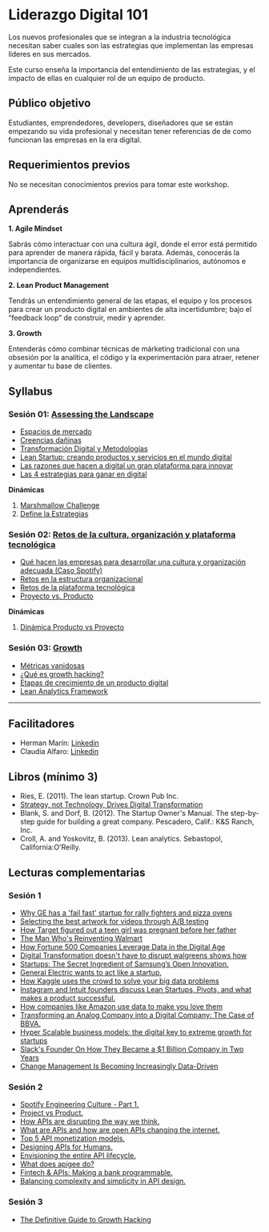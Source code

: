 # Liderazgo Digital 101

Los nuevos profesionales que se integran a la industria tecnológica 
necesitan saber cuales son las estrategias que implementan las empresas 
líderes en sus mercados. 

Este curso enseña la importancia del entendimiento de las estrategias, 
y el impacto de ellas en cualquier rol de un equipo de producto.


## Público objetivo

Estudiantes, emprendedores, developers, diseñadores que se están empezando
su vida profesional y necesitan tener referencias de de como funcionan las 
empresas en la era digital.

## Requerimientos previos

No se necesitan conocimientos previos para tomar este workshop.

## Aprenderás

**1. Agile Mindset**

Sabrás cómo interactuar con una cultura ágil, donde el error está permitido para
aprender de manera rápida, fácil y barata. Además, conocerás la importancia
de organizarse en equipos multidisciplinarios, autónomos e independientes.

**2. Lean Product Management**

Tendrás un entendimiento general de las etapas, el equipo y los procesos
para crear un producto digital en ambientes de alta incertidumbre; bajo el
“feedback loop” de construir, medir y aprender.

**3. Growth**

Entenderás cómo combinar técnicas de márketing tradicional con una obsesión
por la analítica, el código y la experimentación para atraer, retener y
aumentar tu base de clientes.

## Syllabus

### Sesión 01: [Assessing the Landscape](https://github.com/Laboratoria/curso-liderazgo-digital-101/tree/udechile/01-assesing-the-landscape)

- [Espacios de mercado](https://github.com/Laboratoria/curso-liderazgo-digital-101/tree/udechile/01-assesing-the-landscape/espacio-de-mercado)
- [Creencias dañinas](https://github.com/Laboratoria/curso-liderazgo-digital-101/tree/udechile/01-assesing-the-landscape/creencias-daninas)
- [Transformación Digital y Metodologías](https://github.com/Laboratoria/curso-liderazgo-digital-101/tree/udechile/01-assesing-the-landscape/transformacion-digital)
- [Lean Startup: creando productos y servicios en el mundo digital](https://github.com/Laboratoria/curso-liderazgo-digital-101/tree/udechile/01-assesing-the-landscape/lean-desarrollando-productos-y-servicios)
- [Las razones que hacen a digital un gran plataforma para innovar](https://github.com/Laboratoria/curso-liderazgo-digital-101/tree/udechile/01-assesing-the-landscape/las-razones-que-hacen-a-digital-un-gran-plataforma-para-innovar)
- [Las 4 estrategias para ganar en digital](https://github.com/Laboratoria/curso-liderazgo-digital-101/tree/udechile/01-assesing-the-landscape/las-4-estrategias-para-ganar-en-digital)

**Dinámicas**
1. [Marshmallow Challenge](https://github.com/Laboratoria/curso-liderazgo-digital-101/tree/udechile/01-assesing-the-landscape/dinamica-1-marshmallow-challenge)
2. [Define la Estrategias](https://github.com/Laboratoria/curso-liderazgo-digital-101/tree/udechile/01-assesing-the-landscape/dinamica-2-define-la-estrategia)

### Sesión 02: [Retos de la cultura, organización y plataforma tecnológica](https://github.com/Laboratoria/curso-liderazgo-digital-101/tree/udechile/02-retos-de-la-cultura-organizacion-y-plataforma-tecnologica)

- [Qué hacen las empresas para desarrollar una cultura y organización adecuada (Caso Spotify)](https://github.com/Laboratoria/curso-liderazgo-digital-101/tree/udechile/02-retos-de-la-cultura-organizacion-y-plataforma-tecnologica/que-hacen-las-empresas-para-desarrollar-una-cultura-y-organizacion-adecuada)
- [Retos en la estructura organizacional](https://github.com/Laboratoria/curso-liderazgo-digital-101/tree/udechile/02-retos-de-la-cultura-organizacion-y-plataforma-tecnologica/retos-en-la-estructura-organizacion) 
- [Retos de la plataforma tecnológica](https://github.com/Laboratoria/curso-liderazgo-digital-101/tree/udechile/02-retos-de-la-cultura-organizacion-y-plataforma-tecnologica/retos-de-la-plataforma-tecnologica)
- [Proyecto vs. Producto](https://github.com/Laboratoria/curso-liderazgo-digital-101/tree/udechile/02-retos-de-la-cultura-organizacion-y-plataforma-tecnologica/proyecto-producto)

**Dinámicas**
1. [Dinámica Producto vs Proyecto](https://github.com/Laboratoria/curso-liderazgo-digital-101/tree/udechile/02-retos-de-la-cultura-organizacion-y-plataforma-tecnologica/dinamica-producto-vs-proyecto)


### Sesión 03: [Growth](https://github.com/Laboratoria/curso-liderazgo-digital-101/tree/udechile/03-growth)

- [Métricas vanidosas](https://github.com/Laboratoria/curso-liderazgo-digital-101/tree/udechile/03-growth/metricas-vanidosas)
- [¿Qué es growth hacking?](https://github.com/Laboratoria/curso-liderazgo-digital-101/tree/udechile/03-growth/que-es-growth-hacking)
- [Etapas de crecimiento de un producto digital](https://github.com/Laboratoria/curso-liderazgo-digital-101/tree/udechile/03-growth/etapas-de-crecimiento-de-un-producto-digital)
- [Lean Analytics Framework](https://github.com/Laboratoria/curso-liderazgo-digital-101/tree/udechile/03-growth/lean-analytics-framework)

***

## Facilitadores

- Herman Marín: [Linkedin](https://www.linkedin.com/in/herman-marin/)
- Claudia Alfaro: [Linkedin](https://www.linkedin.com/in/claudiaalfaro/)

## Libros (mínimo 3)

- Ries, E. (2011). The lean startup. Crown Pub Inc.
- [Strategy, not Technology, Drives Digital Transformation](http://sloanreview.mit.edu/projects/strategy-drives-digital-transformation/)
- Blank, S. and Dorf, B. (2012). The Startup Owner's Manual.
  The step-by-step guide for building a great company.
  Pescadero, Calif.: K&S Ranch, Inc.
- Croll, A. and Yoskovitz, B. (2013). Lean analytics. Sebastopol,
  California:O'Reilly.

## Lecturas complementarias

### Sesión 1

- [Why GE has a 'fail fast' startup for rally fighters and pizza ovens](http://www.wired.co.uk/article/ge-startup-fail-fast-crowdsourcing)
- [Selecting the best artwork for videos through A/B testing](http://techblog.netflix.com/2016/05/selecting-best-artwork-for-videos.html)
- [How Target figured out a teen girl was pregnant before her father](https://www.forbes.com/sites/kashmirhill/2012/02/16/how-target-figured-out-a-teen-girl-was-pregnant-before-her-father-did/#77ab60556668)
- [The Man Who's Reinventing Walmart](http://fortune.com/2015/06/04/walmart-ceo-doug-mcmillon/)
- [How Fortune 500 Companies Leverage Data in the Digital Age](https://drive.google.com/file/d/0BwVQmf2PwJM3YzJYeXYwcGRwVlk/view)
- [Digital Transformation doesn't have to disrupt walgreens shows how](https://www.forbes.com/sites/benkepes/2014/10/09/digital-transformation-doesnt-have-to-disrupt-walgreens-shows-how/#3d8b41966d38)
- [Startups: The Secret Ingredient of Samsung’s Open Innovation.](https://news.samsung.com/global/startups-the-secret-ingredient-of-samsungs-open-innovation)
- [General Electric wants to act like a startup.](https://www.bloomberg.com/news/articles/2014-08-07/ge-taps-lean-startup-ideas-for-faster-cheaper-product-rollout)
- [How Kaggle uses the crowd to solve your big data problems](https://www.inc.com/magazine201403/darren-dahl/big-data-crowdsourcing-kaggle.html)
- [Instagram and Intuit founders discuss Lean Startups, Pivots, and what makes a product successful.](https://techcrunch.com/2011/09/13/instagram-and-intuit-founders-discuss-lean-startups-pivots-and-what-makes-a-product-successful/)
- [How companies like Amazon use data to make you love them](https://www.fastcodesign.com/1669551/how-companies-like-amazon-use-big-data-to-make-you-love-them)
- [Transforming an Analog Company into a Digital Company: The Case of BBVA.](https://www.technologyreview.com/s/535711/transforming-an-analog-company-into-a-digital-company-the-case-of-bbva/)
- [Hyper Scalable business models: the digital key to extreme growth for startups](https://www.linkedin.com/pulse/hyper-scalable-business-models-digital-key-extreme-growth-omar-mohout)
- [Slack's Founder On How They Became a $1 Billion Company in Two Years](https://www.fastcompany.com/3041905/slacks-founder-on-how-they-became-a-1-billion-company-in-two-years)
- [Change Management Is Becoming Increasingly Data-Driven](https://hbr.org/2017/10/change-management-is-becoming-increasingly-data-driven-companies-arent-ready)

### Sesión 2

- [Spotify Engineering Culture - Part 1.](https://labs.spotify.com/2014/03/27/spotify-engineering-culture-part-1/)
- [Project vs Product.](https://www.thoughtworks.com/insights/blog/project-vs-product)
- [How APIs are disrupting the way we think.](https://nordicapis.com/how-apis-are-disrupting-the-way-we-think/)
- [What are APIs and how are open APIs changing the internet.](http://www.makeuseof.com/tag/api-good-technology-explained/)
- [Top 5 API monetization models.](https://nordicapis.com/top-5-api-monetization-models/)
- [Designing APIs for Humans.](https://nordicapis.com/designing-apis-humans/)
- [Envisioning the entire API lifecycle.](https://nordicapis.com/envisioning-the-entire-api-lifecycle/)
- [What does apigee do?](https://www.quora.com/What-does-Apigee-do)
- [Fintech & APIs: Making a bank programmable.](https://nordicapis.com/fintech-and-apis-making-a-bank-programmable/)
- [Balancing complexity and simplicity in API design.](https://nordicapis.com/balancing-complexity-and-simplicity-in-api-design/)

### Sesión 3

- [The Definitive Guide to Growth Hacking](https://www.quicksprout.com/the-definitive-guide-to-growth-hacking-chapter-1/)

